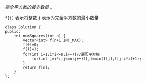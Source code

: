 *完全平方数的最少数量* 。

 `f[j]` 表示将整数 `j` 表示为完全平方数的最小数量

```
class Solution {
public:
    int numSquares(int n) {
        vector<int> f(n+1,INT_MAX);
        f[0]=0;
        f[1]=1;
        for(int i=1;i*i<=n;i++){//遍历平方根
            for(int j=i*i;j<=n;j++)f[j]=min(f[j],f[j-i*i]+1);
        }
        return f[n];
    }
};
```

